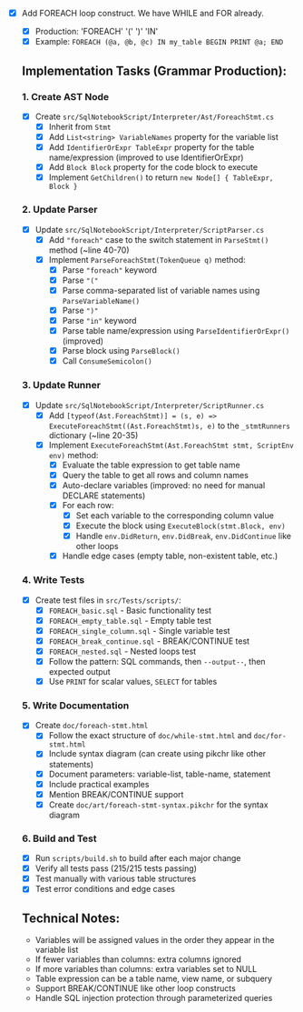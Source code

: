 - [x] Add FOREACH loop construct. We have WHILE and FOR already.
    - [x] Production: 'FOREACH' '(' <variables-list> ')' 'IN' <table-name> <block>
    - [x] Example: `FOREACH (@a, @b, @c) IN my_table BEGIN PRINT @a; END`
    
    ## Implementation Tasks (Grammar Production):
    
    ### 1. Create AST Node
    - [x] Create `src/SqlNotebookScript/Interpreter/Ast/ForeachStmt.cs`
        - [x] Inherit from `Stmt` 
        - [x] Add `List<string> VariableNames` property for the variable list
        - [x] Add `IdentifierOrExpr TableExpr` property for the table name/expression (improved to use IdentifierOrExpr)
        - [x] Add `Block Block` property for the code block to execute
        - [x] Implement `GetChildren()` to return `new Node[] { TableExpr, Block }`

    ### 2. Update Parser
    - [x] Update `src/SqlNotebookScript/Interpreter/ScriptParser.cs`
        - [x] Add `"foreach"` case to the switch statement in `ParseStmt()` method (~line 40-70)
        - [x] Implement `ParseForeachStmt(TokenQueue q)` method:
            - [x] Parse `"foreach"` keyword
            - [x] Parse `"("` 
            - [x] Parse comma-separated list of variable names using `ParseVariableName()`
            - [x] Parse `")"` 
            - [x] Parse `"in"` keyword
            - [x] Parse table name/expression using `ParseIdentifierOrExpr()` (improved)
            - [x] Parse block using `ParseBlock()`
            - [x] Call `ConsumeSemicolon()`

    ### 3. Update Runner
    - [x] Update `src/SqlNotebookScript/Interpreter/ScriptRunner.cs`
        - [x] Add `[typeof(Ast.ForeachStmt)] = (s, e) => ExecuteForeachStmt((Ast.ForeachStmt)s, e)` to the `_stmtRunners` dictionary (~line 20-35)
        - [x] Implement `ExecuteForeachStmt(Ast.ForeachStmt stmt, ScriptEnv env)` method:
            - [x] Evaluate the table expression to get table name
            - [x] Query the table to get all rows and column names
            - [x] Auto-declare variables (improved: no need for manual DECLARE statements)
            - [x] For each row:
                - [x] Set each variable to the corresponding column value 
                - [x] Execute the block using `ExecuteBlock(stmt.Block, env)`
                - [x] Handle `env.DidReturn`, `env.DidBreak`, `env.DidContinue` like other loops
            - [x] Handle edge cases (empty table, non-existent table, etc.)

    ### 4. Write Tests
    - [x] Create test files in `src/Tests/scripts/`:
        - [x] `FOREACH_basic.sql` - Basic functionality test
        - [x] `FOREACH_empty_table.sql` - Empty table test  
        - [x] `FOREACH_single_column.sql` - Single variable test
        - [x] `FOREACH_break_continue.sql` - BREAK/CONTINUE test
        - [x] `FOREACH_nested.sql` - Nested loops test
        - [x] Follow the pattern: SQL commands, then `--output--`, then expected output
        - [x] Use `PRINT` for scalar values, `SELECT` for tables

    ### 5. Write Documentation  
    - [x] Create `doc/foreach-stmt.html`
        - [x] Follow the exact structure of `doc/while-stmt.html` and `doc/for-stmt.html`
        - [x] Include syntax diagram (can create using pikchr like other statements)
        - [x] Document parameters: variable-list, table-name, statement
        - [x] Include practical examples
        - [x] Mention BREAK/CONTINUE support
        - [x] Create `doc/art/foreach-stmt-syntax.pikchr` for the syntax diagram

    ### 6. Build and Test
    - [x] Run `scripts/build.sh` to build after each major change
    - [x] Verify all tests pass (215/215 tests passing)
    - [x] Test manually with various table structures
    - [x] Test error conditions and edge cases

    ## Technical Notes:
    - Variables will be assigned values in the order they appear in the variable list
    - If fewer variables than columns: extra columns ignored
    - If more variables than columns: extra variables set to NULL
    - Table expression can be a table name, view name, or subquery
    - Support BREAK/CONTINUE like other loop constructs
    - Handle SQL injection protection through parameterized queries